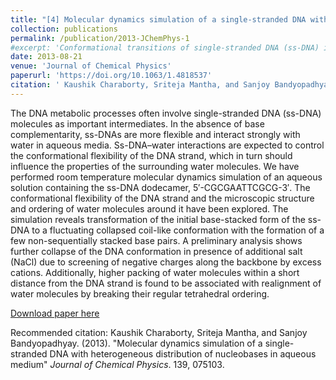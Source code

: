 ```yaml
---
title: "[4] Molecular dynamics simulation of a single-stranded DNA with heterogeneous distribution of nucleobases in aqueous medium"
collection: publications
permalink: /publication/2013-JChemPhys-1
#excerpt: 'Conformational transitions of single-stranded DNA (ss-DNA) in an aqueous #solution.'
date: 2013-08-21
venue: 'Journal of Chemical Physics'
paperurl: 'https://doi.org/10.1063/1.4818537'
citation: ' Kaushik Charaborty, Sriteja Mantha, and Sanjoy Bandyopadhyay (2013). &quot;Molecular dynamics simulation of a single-stranded DNA with heterogeneous distribution of nucleobases in aqueous medium.&quot; <i>Journal of Chemical Physics</i>. 139, 075103.'
---
```

The DNA metabolic processes often involve single-stranded DNA (ss-DNA) molecules as important intermediates. In the absence of base complementarity, ss-DNAs are more flexible and interact strongly with water in aqueous media. Ss-DNA–water interactions are expected to control the conformational flexibility of the DNA strand, which in turn should influence the properties of the surrounding water molecules. We have performed room temperature molecular dynamics simulation of an aqueous solution containing the ss-DNA dodecamer, 5′-CGCGAATTCGCG-3′. The conformational flexibility of the DNA strand and the microscopic structure and ordering of water molecules around it have been explored. The simulation reveals transformation of the initial base-stacked form of the ss-DNA to a fluctuating collapsed coil-like conformation with the formation of a few non-sequentially stacked base pairs. A preliminary analysis shows further collapse of the DNA conformation in presence of additional salt (NaCl) due to screening of negative charges along the backbone by excess cations. Additionally, higher packing of water molecules within a short distance from the DNA strand is found to be associated with realignment of water molecules by breaking their regular tetrahedral ordering.

[Download paper here](http://sritejamantha.github.io/files/paper1JCP2013.pdf)

Recommended citation: Kaushik Charaborty, Sriteja Mantha, and Sanjoy Bandyopadhyay. (2013). "Molecular dynamics simulation of a single-stranded DNA with heterogeneous distribution of nucleobases in aqueous medium" <i>Journal of Chemical Physics</i>. 139, 075103.
